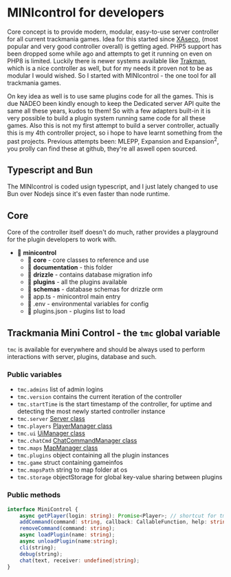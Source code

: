 # MINIcontrol for developers

Core concept is to provide modern, modular, easy-to-use server controller for all current trackmania games.
Idea for this started since [XAseco](https://xaseco.org), (most popular and very good controller overall) is getting aged.
PHP5 support has been dropped some while ago and attempts to get it running on even on PHP8 is limited. Luckily there is newer systems available like [Trakman](https://github.com/lythx/trakman), which is a nice controller as well, but for my needs it proven not to be as modular I would wished. So I started with MINIcontrol - the one tool for all trackmania games.

On key idea as well is to use same plugins code for all the games. This is due NADEO been kindly enough to keep the Dedicated server API quite the same all these years, kudos to them! So with a few adapters built-in it is very possible to build a plugin system running same code for all these games. Also this is not my first attempt to build a server controller, actually this is my 4th controller project, so i hope to have learnt something from the past projects. Previous attempts been: MLEPP, Expansion and Expansion<sup>2</sup>, you prolly can find these at github, they're all aswell open sourced.

## Typescript and Bun 
The MINIcontrol is coded usign typescript, and I just lately changed to use Bun over Nodejs since it's even faster than node runtime.

## Core

Core of the controller itself doesn't do much, rather provides a playground for the plugin developers to work with.

* 📂 **minicontrol**  
    * 📁 **core**  - core classes to reference and use
    * 📁 **documentation**  - this folder
    * 📁 **drizzle** - contains database migration info
    * 📁 **plugins** - all the plugins available
    * 📁 **schemas** - database schemas for drizzle orm
    * 📄 app.ts - minicontrol main entry 
    * 📄 .env - environmental variables for config
    * 📄 plugins.json - plugins list to load

## Trackmania Mini Control - the `tmc` global variable
 `tmc` is available for everywhere and should be always used to perform interactions with server, plugins, database and such.

### Public variables

* `tmc.admins` list of admin logins
* `tmc.version` contains the current iteration of the controller
* `tmc.startTime` is the start timestamp of the controller, for uptime and detecting the most newly started controller instance
* `tmc.server` [Server class](./class/server.md) 
* `tmc.players` [PlayerManager class](./class/playermanager.md) 
* `tmc.ui` [UiManager class](./class/uimanager.md)
* `tmc.chatCmd` [ChatCommandManager class](./class/chatcmd.md)
* `tmc.maps` [MapManager class](./class/maps.md)
* `tmc.plugins` object containing all the plugin instances
* `tmc.game` struct containing gameinfos 
* `tmc.mapsPath` string to map folder at os
* `tmc.storage` objectStorage for global key-value sharing between plugins

### Public methods

```ts
interface MiniControl {
    async getPlayer(login: string): Promise<Player>; // shortcut for tmc.player.getPlayer(login);
    addCommand(command: string, callback: CallableFunction, help: string = "");
    removeCommand(command: string);    
    async loadPlugin(name: string);
    async unloadPlugin(name:string);
    cli(string);
    debug(string);
    chat(text, receiver: undefined|string);
}
```



